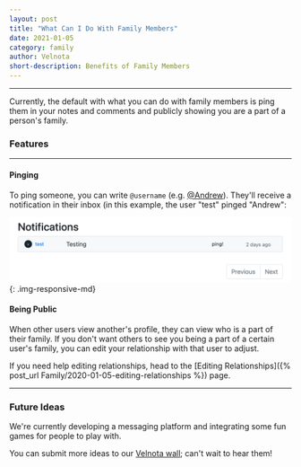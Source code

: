 ```yaml
---
layout: post
title: "What Can I Do With Family Members"
date: 2021-01-05
category: family
author: Velnota
short-description: Benefits of Family Members
---
```


-----

Currently, the default with what you can
do with family members is ping them in your
notes and comments and publicly showing
you are a part of a person's family.

### Features
---
#### Pinging

To ping someone, you can write `@username`
(e.g. [@Andrew](https://velnota.com/users/Andrew)).
They'll receive a notification in their inbox
(in this example, the user "test" pinged "Andrew":

![ping notification](/assets/screenshots/ping-notification.png)
{: .img-responsive-md}

#### Being Public

When other users view another's profile, they can
view who is a part of their family. If you don't want
others to see you being a part of a certain user's
family, you can edit your relationship with that
user to adjust.

If you need help editing relationships, head to the
[Editing Relationships]({% post_url Family/2020-01-05-editing-relationships %})
page.

---
### Future Ideas

We're currently developing a messaging
platform and integrating some fun games
for people to play with.

You can submit more ideas to our 
[Velnota wall](https://velnota.com/wall/3/);
can't wait to hear them!
